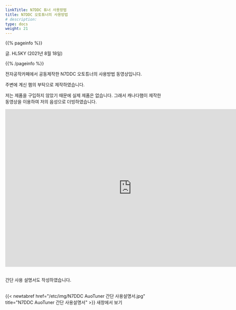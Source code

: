 ```yaml
---
linkTitle: N7DDC 튜너 사용방법
title: N7DDC 오토튜너의 사용방법
# description:
type: docs
weight: 21
---
```


{{% pageinfo %}}

글. HL5KY (2021년 8월 18일)

{{% /pageinfo %}}

전자공작카페에서 공동제작한 N7DDC 오토튜너의 사용방법 동영상입니다.

주변에 계신 햄의 부탁으로 제작하였습니다.

저는 제품을 구입하지 않았기 때문에 실제 제품은 없습니다. 그래서 캐나다햄이 제작한 동영상을 이용하여 저의 음성으로 더빙하였습니다.


<iframe title="N7DDC_AutoTuner" width="800" height="500" src="https://play-tv.kakao.com/embed/player/cliplink/444976260?service=player_share" allowfullscreen frameborder="0" scrolling="no" allow="autoplay; fullscreen; encrypted-media"></iframe> <br><br>



간단 사용 설명서도 작성하였습니다. <br><br>

{{< newtabref href="/etc/img/N7DDC AuoTuner 간단 사용설명서.jpg" title="N7DDC AuoTuner 간단 사용설명서" >}} 새창에서 보기


